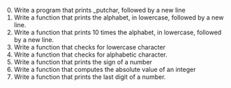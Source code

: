 0. Write a program that prints _putchar, followed by a new line
1. Write a function that prints the alphabet, in lowercase, followed by a new line.
2. Write a function that prints 10 times the alphabet, in lowercase, followed by a new line.
3. Write a function that checks for lowercase character
4. Write a function that checks for alphabetic character.
5. Write a function that prints the sign of a number
6. Write a function that computes the absolute value of an integer
7. Write a function that prints the last digit of a number.

